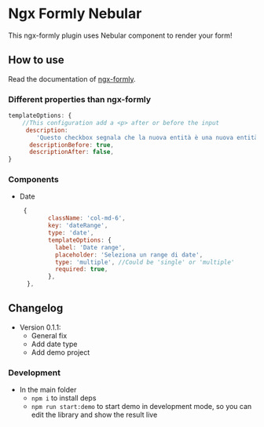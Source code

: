 # Ngx Formly Nebular

This ngx-formly plugin uses Nebular component to render your form!

## How to use

Read the documentation of [ngx-formly](https://https://formly.dev/).

### Different properties than ngx-formly

```javascript
templateOptions: {
    //This configuration add a <p> after or before the input
     description:
        'Questo checkbox segnala che la nuova entità è una nuova entità',
      descriptionBefore: true,
      descriptionAfter: false,
}
```

### Components

- Date

  ```javascript
   {
          className: 'col-md-6',
          key: 'dateRange',
          type: 'date',
          templateOptions: {
            label: 'Date range',
            placeholder: 'Seleziona un range di date',
            type: 'multiple', //Could be 'single' or 'multiple'
            required: true,
          },
    },
  ```

## Changelog

- Version 0.1.1:
  - General fix
  - Add date type
  - Add demo project

### Development

- In the main folder
  - `npm i` to install deps
  - `npm run start:demo` to start demo in development mode, so you can edit the library and show the result live
